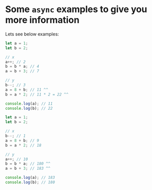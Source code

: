 # Some **`async`** examples to give you more information

Lets see below examples:

```js
let a = 1;
let b = 2;

// x
a++; // 2
b = b * a; // 4
a = b + 3; // 7

// y
b--; // 3
a = 8 + b; // 11 ^^
b = a * 2; // 11 * 2 = 22 ^^

console.log(a); // 11
console.log(b); // 22
```

```js
let a = 1;
let b = 2;

// x
b--; // 1
a = 8 + b; // 9
b = a * 2; // 18

// y
a++; // 10
b = b * a; // 180 ^^
a = b + 3; // 183 ^^

console.log(a); // 183
console.log(b); // 180
```
